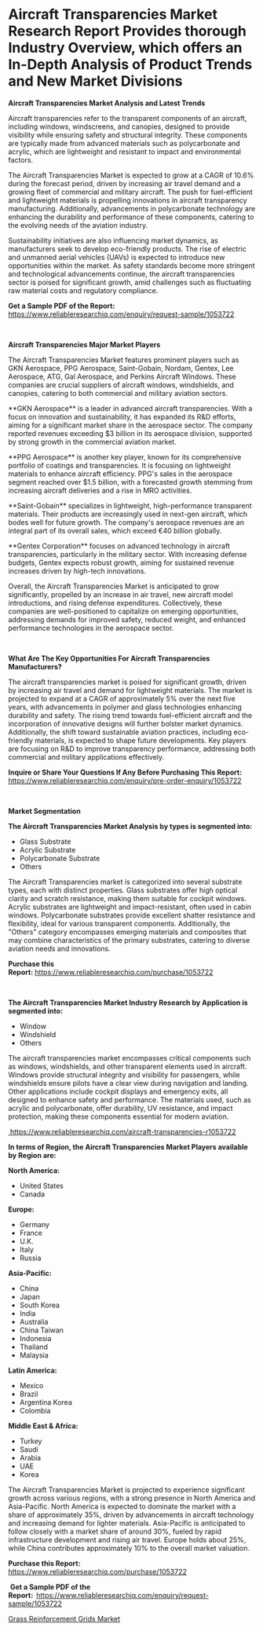 <p><h1>Aircraft Transparencies Market Research Report Provides thorough Industry Overview, which offers an In-Depth Analysis of Product Trends and New Market Divisions</h1></p><p><strong>Aircraft Transparencies Market Analysis and Latest Trends</strong></p>
<p><p>Aircraft transparencies refer to the transparent components of an aircraft, including windows, windscreens, and canopies, designed to provide visibility while ensuring safety and structural integrity. These components are typically made from advanced materials such as polycarbonate and acrylic, which are lightweight and resistant to impact and environmental factors.</p><p>The Aircraft Transparencies Market is expected to grow at a CAGR of 10.6% during the forecast period, driven by increasing air travel demand and a growing fleet of commercial and military aircraft. The push for fuel-efficient and lightweight materials is propelling innovations in aircraft transparency manufacturing. Additionally, advancements in polycarbonate technology are enhancing the durability and performance of these components, catering to the evolving needs of the aviation industry.</p><p>Sustainability initiatives are also influencing market dynamics, as manufacturers seek to develop eco-friendly products. The rise of electric and unmanned aerial vehicles (UAVs) is expected to introduce new opportunities within the market. As safety standards become more stringent and technological advancements continue, the aircraft transparencies sector is poised for significant growth, amid challenges such as fluctuating raw material costs and regulatory compliance.</p></p>
<p><strong>Get a Sample PDF of the Report:&nbsp;</strong> <a href="https://www.reliableresearchiq.com/enquiry/request-sample/1053722?utm_campaign=2276&utm_medium=2&utm_source=Github&utm_content=ia&utm_term=02042025&utm_id=aircraft-transparencies">https://www.reliableresearchiq.com/enquiry/request-sample/1053722</a></p>
<p>&nbsp;</p>
<p><strong>Aircraft Transparencies Major Market Players</strong></p>
<p><p>The Aircraft Transparencies Market features prominent players such as GKN Aerospace, PPG Aerospace, Saint-Gobain, Nordam, Gentex, Lee Aerospace, ATG, Gal Aerospace, and Perkins Aircraft Windows. These companies are crucial suppliers of aircraft windows, windshields, and canopies, catering to both commercial and military aviation sectors.</p><p>**GKN Aerospace** is a leader in advanced aircraft transparencies. With a focus on innovation and sustainability, it has expanded its R&D efforts, aiming for a significant market share in the aerospace sector. The company reported revenues exceeding $3 billion in its aerospace division, supported by strong growth in the commercial aviation market.</p><p>**PPG Aerospace** is another key player, known for its comprehensive portfolio of coatings and transparencies. It is focusing on lightweight materials to enhance aircraft efficiency. PPG's sales in the aerospace segment reached over $1.5 billion, with a forecasted growth stemming from increasing aircraft deliveries and a rise in MRO activities.</p><p>**Saint-Gobain** specializes in lightweight, high-performance transparent materials. Their products are increasingly used in next-gen aircraft, which bodes well for future growth. The company's aerospace revenues are an integral part of its overall sales, which exceed €40 billion globally.</p><p>**Gentex Corporation** focuses on advanced technology in aircraft transparencies, particularly in the military sector. With increasing defense budgets, Gentex expects robust growth, aiming for sustained revenue increases driven by high-tech innovations.</p><p>Overall, the Aircraft Transparencies Market is anticipated to grow significantly, propelled by an increase in air travel, new aircraft model introductions, and rising defense expenditures. Collectively, these companies are well-positioned to capitalize on emerging opportunities, addressing demands for improved safety, reduced weight, and enhanced performance technologies in the aerospace sector.</p></p>
<p>&nbsp;</p>
<p><strong>What Are The Key Opportunities For Aircraft Transparencies Manufacturers?</strong></p>
<p><p>The aircraft transparencies market is poised for significant growth, driven by increasing air travel and demand for lightweight materials. The market is projected to expand at a CAGR of approximately 5% over the next five years, with advancements in polymer and glass technologies enhancing durability and safety. The rising trend towards fuel-efficient aircraft and the incorporation of innovative designs will further bolster market dynamics. Additionally, the shift toward sustainable aviation practices, including eco-friendly materials, is expected to shape future developments. Key players are focusing on R&D to improve transparency performance, addressing both commercial and military applications effectively.</p></p>
<p><strong>Inquire or Share Your Questions If Any Before Purchasing This Report:</strong> <a href="https://www.reliableresearchiq.com/enquiry/pre-order-enquiry/1053722?utm_campaign=2276&utm_medium=2&utm_source=Github&utm_content=ia&utm_term=02042025&utm_id=aircraft-transparencies">https://www.reliableresearchiq.com/enquiry/pre-order-enquiry/1053722</a></p>
<p>&nbsp;</p>
<p><strong>Market Segmentation</strong></p>
<p><strong>The Aircraft Transparencies Market Analysis by types is segmented into:</strong></p>
<p><ul><li>Glass Substrate</li><li>Acrylic Substrate</li><li>Polycarbonate Substrate</li><li>Others</li></ul></p>
<p><p>The Aircraft Transparencies market is categorized into several substrate types, each with distinct properties. Glass substrates offer high optical clarity and scratch resistance, making them suitable for cockpit windows. Acrylic substrates are lightweight and impact-resistant, often used in cabin windows. Polycarbonate substrates provide excellent shatter resistance and flexibility, ideal for various transparent components. Additionally, the "Others" category encompasses emerging materials and composites that may combine characteristics of the primary substrates, catering to diverse aviation needs and innovations.</p></p>
<p><strong>Purchase this Report:&nbsp;</strong><a href="https://www.reliableresearchiq.com/purchase/1053722?utm_campaign=2276&utm_medium=2&utm_source=Github&utm_content=ia&utm_term=02042025&utm_id=aircraft-transparencies">https://www.reliableresearchiq.com/purchase/1053722</a></p>
<p>&nbsp;</p>
<p><strong>The Aircraft Transparencies Market Industry Research by Application is segmented into:</strong></p>
<p><ul><li>Window</li><li>Windshield</li><li>Others</li></ul></p>
<p><p>The aircraft transparencies market encompasses critical components such as windows, windshields, and other transparent elements used in aircraft. Windows provide structural integrity and visibility for passengers, while windshields ensure pilots have a clear view during navigation and landing. Other applications include cockpit displays and emergency exits, all designed to enhance safety and performance. The materials used, such as acrylic and polycarbonate, offer durability, UV resistance, and impact protection, making these components essential for modern aviation.</p></p>
<p><a href="https://www.reliableresearchiq.com/aircraft-transparencies-r1053722?utm_campaign=2276&utm_medium=2&utm_source=Github&utm_content=ia&utm_term=02042025&utm_id=aircraft-transparencies">&nbsp;https://www.reliableresearchiq.com/aircraft-transparencies-r1053722</a></p>
<p><strong>In terms of Region, the Aircraft Transparencies Market Players available by Region are:</strong></p>
<p>
    <p> <strong> North America: </strong>
        <ul>
            <li>United States</li>
            <li>Canada</li>
        </ul>
        </p> 
    <p> <strong> Europe: </strong>
        <ul>
            <li>Germany</li>
            <li>France</li>
            <li>U.K.</li>
            <li>Italy</li>
            <li>Russia</li>
        </ul>
        </p> 
    <p> <strong> Asia-Pacific: </strong>
        <ul>
            <li>China</li>
            <li>Japan</li>
            <li>South Korea</li>
            <li>India</li>
            <li>Australia</li>
            <li>China Taiwan</li>
            <li>Indonesia</li>
            <li>Thailand</li>
            <li>Malaysia</li>
        </ul>
        </p> 
    <p> <strong> Latin America: </strong>
        <ul>
            <li>Mexico</li>
            <li>Brazil</li>
            <li>Argentina Korea</li>
            <li>Colombia</li>
        </ul>
        </p> 
    <p> <strong> Middle East & Africa: </strong>
        <ul>
            <li>Turkey</li>
            <li>Saudi</li>
            <li>Arabia</li>
            <li>UAE</li>
            <li>Korea</li>
        </ul>
    </p>
    </p>
<p><p>The Aircraft Transparencies Market is projected to experience significant growth across various regions, with a strong presence in North America and Asia-Pacific. North America is expected to dominate the market with a share of approximately 35%, driven by advancements in aircraft technology and increasing demand for lighter materials. Asia-Pacific is anticipated to follow closely with a market share of around 30%, fueled by rapid infrastructure development and rising air travel. Europe holds about 25%, while China contributes approximately 10% to the overall market valuation.</p></p>
<p><strong>Purchase this Report: </strong><a href="https://www.reliableresearchiq.com/purchase/1053722?utm_campaign=2276&utm_medium=2&utm_source=Github&utm_content=ia&utm_term=02042025&utm_id=aircraft-transparencies">https://www.reliableresearchiq.com/purchase/1053722</a></p>
<p>&nbsp;<strong>Get a Sample PDF of the Report:&nbsp;&nbsp;</strong><a href="https://www.reliableresearchiq.com/enquiry/request-sample/1053722?utm_campaign=2276&utm_medium=2&utm_source=Github&utm_content=ia&utm_term=02042025&utm_id=aircraft-transparencies">https://www.reliableresearchiq.com/enquiry/request-sample/1053722</a></p>
<p><strong></strong></p>
<p><p><a href="https://github.com/petbigbeepjn/Market-Research-Report-List-2/blob/main/grass-reinforcement-grids-market.md?utm_campaign=2276&utm_medium=2&utm_source=Github&utm_content=ia&utm_term=02042025&utm_id=aircraft-transparencies">Grass Reinforcement Grids Market</a></p></p>